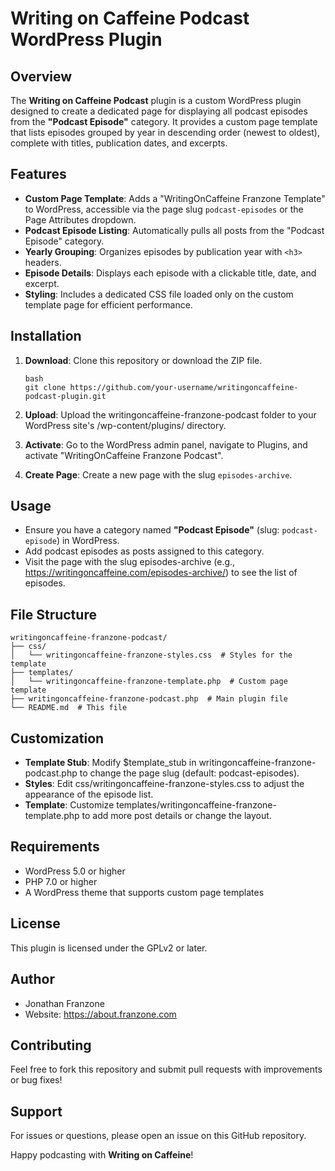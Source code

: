 # Writing on Caffeine Podcast WordPress Plugin

## Overview

The **Writing on Caffeine Podcast** plugin is a custom WordPress plugin designed to create a dedicated page for displaying all podcast episodes from the **"Podcast Episode"** category. It provides a custom page template that lists episodes grouped by year in descending order (newest to oldest), complete with titles, publication dates, and excerpts.

## Features

- **Custom Page Template**: Adds a "WritingOnCaffeine Franzone Template" to WordPress, accessible via the page slug `podcast-episodes` or the Page Attributes dropdown.
- **Podcast Episode Listing**: Automatically pulls all posts from the "Podcast Episode" category.
- **Yearly Grouping**: Organizes episodes by publication year with `<h3>` headers.
- **Episode Details**: Displays each episode with a clickable title, date, and excerpt.
- **Styling**: Includes a dedicated CSS file loaded only on the custom template page for efficient performance.

## Installation

1. **Download**: Clone this repository or download the ZIP file.

   ```
   bash
   git clone https://github.com/your-username/writingoncaffeine-podcast-plugin.git
   ```

2. **Upload**: Upload the writingoncaffeine-franzone-podcast folder to your WordPress site's /wp-content/plugins/ directory.

3. **Activate**: Go to the WordPress admin panel, navigate to Plugins, and activate "WritingOnCaffeine Franzone Podcast".

4. **Create Page**: Create a new page with the slug `episodes-archive`.

## Usage

- Ensure you have a category named **"Podcast Episode"** (slug: `podcast-episode`) in WordPress.
- Add podcast episodes as posts assigned to this category.
- Visit the page with the slug episodes-archive (e.g., https://writingoncaffeine.com/episodes-archive/) to see the list of episodes.

## File Structure
```
writingoncaffeine-franzone-podcast/
├── css/
│   └── writingoncaffeine-franzone-styles.css  # Styles for the template
├── templates/
│   └── writingoncaffeine-franzone-template.php  # Custom page template
├── writingoncaffeine-franzone-podcast.php  # Main plugin file
└── README.md  # This file
```

## Customization

- **Template Stub**: Modify $template_stub in writingoncaffeine-franzone-podcast.php to change the page slug (default: podcast-episodes).
- **Styles**: Edit css/writingoncaffeine-franzone-styles.css to adjust the appearance of the episode list.
- **Template**: Customize templates/writingoncaffeine-franzone-template.php to add more post details or change the layout.

## Requirements

- WordPress 5.0 or higher
- PHP 7.0 or higher
- A WordPress theme that supports custom page templates

## License

This plugin is licensed under the GPLv2 or later.

## Author

- Jonathan Franzone
- Website: https://about.franzone.com

## Contributing

Feel free to fork this repository and submit pull requests with improvements or bug fixes!

## Support

For issues or questions, please open an issue on this GitHub repository.

Happy podcasting with **Writing on Caffeine**!

